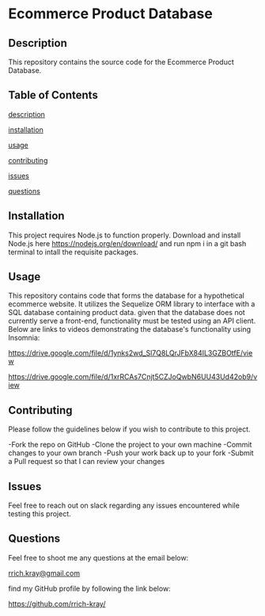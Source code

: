 # Ecommerce Product Database

## Description

This repository contains the source code for the Ecommerce Product Database.

## Table of Contents

[description](#description)

[installation](#installation)

[usage](#usage)

[contributing](#contributing)

[issues](#issues)

[questions](#questions)

## Installation

This project requires Node.js to function properly. Download and install Node.js here https://nodejs.org/en/download/ and run npm i in a git bash terminal to intall the requisite packages.

## Usage

This repository contains code that forms the database for a hypothetical ecommerce website. It utilizes the Sequelize ORM library to interface with a SQL database containing product data. given that the database does not currently serve a front-end, functionality must be tested using an API client. Below are links to videos demonstrating the database's functionality using Insomnia:

https://drive.google.com/file/d/1ynks2wd_Sl7Q8LQrJFbX84IL3GZBOtfE/view

https://drive.google.com/file/d/1xrRCAs7Cnjt5CZJoQwbN6UU43Ud42ob9/view

## Contributing

Please follow the guidelines below if you wish to contribute to this project.

-Fork the repo on GitHub
-Clone the project to your own machine
-Commit changes to your own branch
-Push your work back up to your fork
-Submit a Pull request so that I can review your changes

## Issues

Feel free to reach out on slack regarding any issues encountered while testing this project.

## Questions

Feel free to shoot me any questions at the email below:

rrich.kray@gmail.com

find my GitHub profile by following the link below:

https://github.com/rrich-kray/

